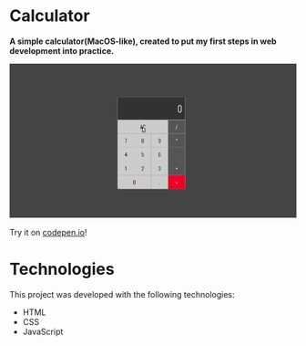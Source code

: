 # Calculator
**A simple calculator(MacOS-like), created to put my first steps in web development into practice.**

![calculator](./github/assets/calculator.gif?raw=true)

Try it on [codepen.io](https://codepen.io/felipeazevedo005/full/KKdyLKG)!

# Technologies
This project was developed with the following technologies:

- HTML
- CSS
- JavaScript